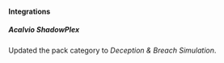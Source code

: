 
#### Integrations

##### Acalvio ShadowPlex
Updated the pack category to *Deception & Breach Simulation*.